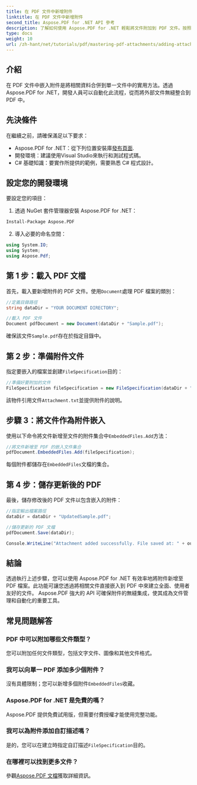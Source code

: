 ```yaml
---
title: 在 PDF 文件中新增附件
linktitle: 在 PDF 文件中新增附件
second_title: Aspose.PDF for .NET API 參考
description: 了解如何使用 Aspose.PDF for .NET 輕鬆將文件附加到 PDF 文件。按照我們的逐步指南，透過嵌入文件增強 PDF 功能。
type: docs
weight: 10
url: /zh-hant/net/tutorials/pdf/mastering-pdf-attachments/adding-attachment/
---
```

## 介紹  

在 PDF 文件中嵌入附件是將相關資料合併到單一文件中的實用方法。透過 Aspose.PDF for .NET，開發人員可以自動化此流程，從而將外部文件無縫整合到 PDF 中。  

## 先決條件  

在繼續之前，請確保滿足以下要求：  

-  Aspose.PDF for .NET：從下列位置安裝庫[發布頁面](https://releases.aspose.com/pdf/net/).  
- 開發環境：建議使用Visual Studio來執行和測試程式碼。  
- C# 基礎知識：要實作所提供的範例，需要熟悉 C# 程式設計。  

## 設定您的開發環境  

要設定您的項目：  

1. 透過 NuGet 套件管理器安裝 Aspose.PDF for .NET：  
```bash
Install-Package Aspose.PDF
```  
2. 導入必要的命名空間：  

```csharp
using System.IO;
using System;
using Aspose.Pdf;
``` 

## 第 1 步：載入 PDF 文檔  

首先，載入要新增附件的 PDF 文件。使用`Document`處理 PDF 檔案的類別：  

```csharp
//定義目錄路徑
string dataDir = "YOUR DOCUMENT DIRECTORY";

//載入 PDF 文件
Document pdfDocument = new Document(dataDir + "Sample.pdf");
```  

確保該文件`Sample.pdf`存在於指定目錄中。  

## 第 2 步：準備附件文件  

指定要嵌入的檔案並創建`FileSpecification`目的：  

```csharp
//準備好要附加的文件
FileSpecification fileSpecification = new FileSpecification(dataDir + "Attachment.txt", "Description of the attached file");
```  

該物件引用文件`Attachment.txt`並提供附件的說明。  

## 步驟 3：將文件作為附件嵌入  

使用以下命令將文件新增至文件的附件集合中`EmbeddedFiles.Add`方法：  

```csharp
//將文件新增至 PDF 的嵌入文件集合
pdfDocument.EmbeddedFiles.Add(fileSpecification);
```  

每個附件都儲存在`EmbeddedFiles`文檔的集合。  

## 第 4 步：儲存更新後的 PDF  

最後，儲存修改後的 PDF 文件以包含嵌入的附件：  

```csharp
//指定輸出檔案路徑
dataDir = dataDir + "UpdatedSample.pdf";

//儲存更新的 PDF 文檔
pdfDocument.Save(dataDir);

Console.WriteLine("Attachment added successfully. File saved at: " + outputFile);
```  

## 結論  

透過執行上述步驟，您可以使用 Aspose.PDF for .NET 有效率地將附件新增至 PDF 檔案。此功能可讓您透過將相關文件直接嵌入到 PDF 中來建立全面、使用者友好的文件。 Aspose.PDF 強大的 API 可確保附件的無縫集成，使其成為文件管理和自動化的重要工具。  

## 常見問題解答  

### PDF 中可以附加哪些文件類型？  
您可以附加任何文件類型，包括文字文件、圖像和其他文件格式。  

### 我可以向單一 PDF 添加多少個附件？  
沒有具體限制；您可以新增多個附件`EmbeddedFiles`收藏。  

### Aspose.PDF for .NET 是免費的嗎？  
Aspose.PDF 提供免費試用版，但需要付費授權才能使用完整功能。  

### 我可以為附件添加自訂描述嗎？  
是的，您可以在建立時指定自訂描述`FileSpecification`目的。  

### 在哪裡可以找到更多文件？  
參觀[Aspose.PDF 文檔](https://reference.aspose.com/pdf/net/)獲取詳細資訊。  